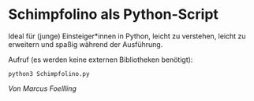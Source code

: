 # Schimpfolino als Python-Script

Ideal für (junge) Einsteiger*innen in Python, leicht zu verstehen, leicht zu erweitern und spaßig während der Ausführung.

Aufruf (es werden keine externen Bibliotheken benötigt):
```shell
python3 Schimpfolino.py
```
*Von Marcus Foellling*
